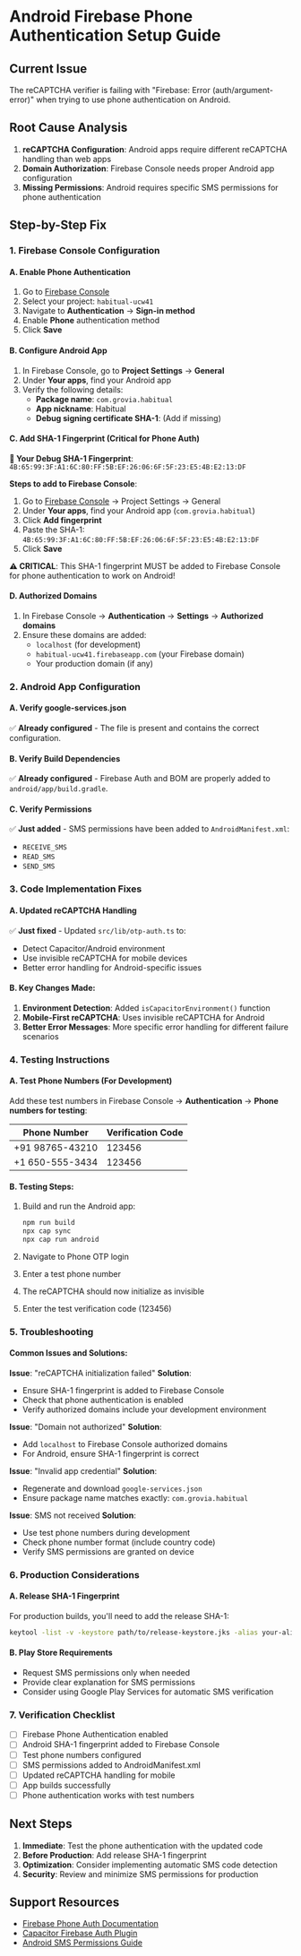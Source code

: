 # Android Firebase Phone Authentication Setup Guide

## Current Issue
The reCAPTCHA verifier is failing with "Firebase: Error (auth/argument-error)" when trying to use phone authentication on Android.

## Root Cause Analysis
1. **reCAPTCHA Configuration**: Android apps require different reCAPTCHA handling than web apps
2. **Domain Authorization**: Firebase Console needs proper Android app configuration
3. **Missing Permissions**: Android requires specific SMS permissions for phone authentication

## Step-by-Step Fix

### 1. Firebase Console Configuration

#### A. Enable Phone Authentication
1. Go to [Firebase Console](https://console.firebase.google.com/)
2. Select your project: `habitual-ucw41`
3. Navigate to **Authentication** → **Sign-in method**
4. Enable **Phone** authentication method
5. Click **Save**

#### B. Configure Android App
1. In Firebase Console, go to **Project Settings** → **General**
2. Under **Your apps**, find your Android app
3. Verify the following details:
   - **Package name**: `com.grovia.habitual`
   - **App nickname**: Habitual
   - **Debug signing certificate SHA-1**: (Add if missing)

#### C. Add SHA-1 Fingerprint (Critical for Phone Auth)
**🔑 Your Debug SHA-1 Fingerprint**: `4B:65:99:3F:A1:6C:80:FF:5B:EF:26:06:6F:5F:23:E5:4B:E2:13:DF`

**Steps to add to Firebase Console**:
1. Go to [Firebase Console](https://console.firebase.google.com/) → Project Settings → General
2. Under **Your apps**, find your Android app (`com.grovia.habitual`)
3. Click **Add fingerprint**
4. Paste the SHA-1: `4B:65:99:3F:A1:6C:80:FF:5B:EF:26:06:6F:5F:23:E5:4B:E2:13:DF`
5. Click **Save**

**⚠️ CRITICAL**: This SHA-1 fingerprint MUST be added to Firebase Console for phone authentication to work on Android!

#### D. Authorized Domains
1. In Firebase Console → **Authentication** → **Settings** → **Authorized domains**
2. Ensure these domains are added:
   - `localhost` (for development)
   - `habitual-ucw41.firebaseapp.com` (your Firebase domain)
   - Your production domain (if any)

### 2. Android App Configuration

#### A. Verify google-services.json
✅ **Already configured** - The file is present and contains the correct configuration.

#### B. Verify Build Dependencies
✅ **Already configured** - Firebase Auth and BOM are properly added to `android/app/build.gradle`.

#### C. Verify Permissions
✅ **Just added** - SMS permissions have been added to `AndroidManifest.xml`:
- `RECEIVE_SMS`
- `READ_SMS` 
- `SEND_SMS`

### 3. Code Implementation Fixes

#### A. Updated reCAPTCHA Handling
✅ **Just fixed** - Updated `src/lib/otp-auth.ts` to:
- Detect Capacitor/Android environment
- Use invisible reCAPTCHA for mobile devices
- Better error handling for Android-specific issues

#### B. Key Changes Made:
1. **Environment Detection**: Added `isCapacitorEnvironment()` function
2. **Mobile-First reCAPTCHA**: Uses invisible reCAPTCHA for Android
3. **Better Error Messages**: More specific error handling for different failure scenarios

### 4. Testing Instructions

#### A. Test Phone Numbers (For Development)
Add these test numbers in Firebase Console → **Authentication** → **Phone numbers for testing**:

| Phone Number | Verification Code |
|--------------|-------------------|
| +91 98765-43210 | 123456 |
| +1 650-555-3434 | 123456 |

#### B. Testing Steps:
1. Build and run the Android app:
   ```bash
   npm run build
   npx cap sync
   npx cap run android
   ```

2. Navigate to Phone OTP login
3. Enter a test phone number
4. The reCAPTCHA should now initialize as invisible
5. Enter the test verification code (123456)

### 5. Troubleshooting

#### Common Issues and Solutions:

**Issue**: "reCAPTCHA initialization failed"
**Solution**: 
- Ensure SHA-1 fingerprint is added to Firebase Console
- Check that phone authentication is enabled
- Verify authorized domains include your development environment

**Issue**: "Domain not authorized"
**Solution**:
- Add `localhost` to Firebase Console authorized domains
- For Android, ensure SHA-1 fingerprint is correct

**Issue**: "Invalid app credential"
**Solution**:
- Regenerate and download `google-services.json`
- Ensure package name matches exactly: `com.grovia.habitual`

**Issue**: SMS not received
**Solution**:
- Use test phone numbers during development
- Check phone number format (include country code)
- Verify SMS permissions are granted on device

### 6. Production Considerations

#### A. Release SHA-1 Fingerprint
For production builds, you'll need to add the release SHA-1:
```bash
keytool -list -v -keystore path/to/release-keystore.jks -alias your-alias
```

#### B. Play Store Requirements
- Request SMS permissions only when needed
- Provide clear explanation for SMS permissions
- Consider using Google Play Services for automatic SMS verification

### 7. Verification Checklist

- [ ] Firebase Phone Authentication enabled
- [ ] Android SHA-1 fingerprint added to Firebase Console
- [ ] Test phone numbers configured
- [ ] SMS permissions added to AndroidManifest.xml
- [ ] Updated reCAPTCHA handling for mobile
- [ ] App builds successfully
- [ ] Phone authentication works with test numbers

## Next Steps

1. **Immediate**: Test the phone authentication with the updated code
2. **Before Production**: Add release SHA-1 fingerprint
3. **Optimization**: Consider implementing automatic SMS code detection
4. **Security**: Review and minimize SMS permissions for production

## Support Resources

- [Firebase Phone Auth Documentation](https://firebase.google.com/docs/auth/android/phone-auth)
- [Capacitor Firebase Auth Plugin](https://github.com/capacitor-community/firebase-auth)
- [Android SMS Permissions Guide](https://developer.android.com/guide/topics/permissions/overview#sms) 